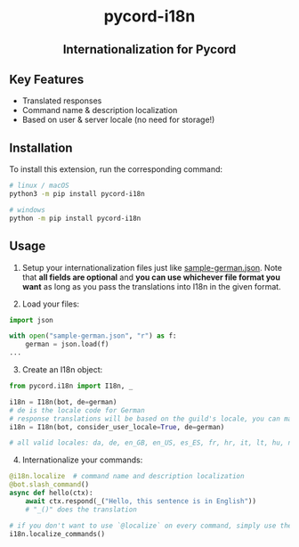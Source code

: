 <div align="center">
    <h1>pycord-i18n</h1>
    <h2>Internationalization for Pycord</h2>
</div>

## Key Features
- Translated responses
- Command name & description localization
- Based on user & server locale (no need for storage!)

## Installation
To install this extension, run the corresponding command:
```sh
# linux / macOS
python3 -m pip install pycord-i18n

# windows
python -m pip install pycord-i18n
```

## Usage
1. Setup your internationalization files just like [sample-german.json](https://github.com/Dorukyum/pycord-i18n/blob/main/sample-german.json).
Note that **all fields are optional** and **you can use whichever file format you want** as long as you pass the translations into I18n in the given format.

2. Load your files:
```py
import json

with open("sample-german.json", "r") as f:
    german = json.load(f)
...
```

3. Create an I18n object:
```py
from pycord.i18n import I18n, _

i18n = I18n(bot, de=german)
# de is the locale code for German
# response translations will be based on the guild's locale, you can make the bot consider the user's locale too by using the following:
i18n = I18n(bot, consider_user_locale=True, de=german)

# all valid locales: da, de, en_GB, en_US, es_ES, fr, hr, it, lt, hu, nl, no, pl, pt_BR, ro, fi, sv_SE, vi, tr, cs, el, bg, ru, uk, hi, th, zh_CN, ja, zh_TW, ko
```

4. Internationalize your commands:
```py
@i18n.localize  # command name and description localization
@bot.slash_command()
async def hello(ctx):
    await ctx.respond(_("Hello, this sentence is in English"))
    # "_()" does the translation

# if you don't want to use `@localize` on every command, simply use the following method after adding the commands to the bot:
i18n.localize_commands()
```
